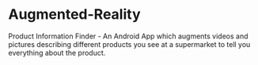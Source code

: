 # Augmented-Reality
Product Information Finder - An Android App which augments videos and pictures describing different products you see at a supermarket to tell you everything about the product.



